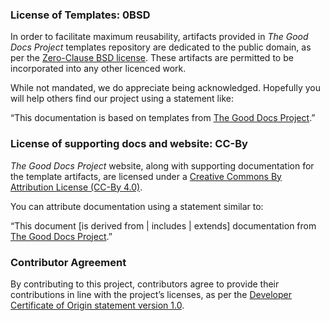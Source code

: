 
### License of Templates: 0BSD

In order to facilitate maximum reusability, artifacts provided in *The Good Docs Project* templates repository are dedicated to the public domain, as per the [Zero-Clause BSD license](https://opensource.org/licenses/0BSD). These artifacts are permitted to be incorporated into any other licenced work.

While not mandated, we do appreciate being acknowledged. Hopefully you will help others find our project using a statement like:

“This documentation is based on templates from [The Good Docs Project](https://thegooddocsproject.dev/).”

### License of supporting docs and website: CC-By

*The Good Docs Project* website, along with supporting documentation for the template artifacts, are licensed under a [Creative Commons By Attribution License (CC-By 4.0)](https://creativecommons.org/licenses/by/4.0/).

You can attribute documentation using a statement similar to:

“This document [is derived from \| includes \| extends] documentation from [The Good Docs Project](https://thegooddocsproject.dev/).”


### Contributor Agreement

By contributing to this project, contributors agree to provide their contributions in line with the project’s licenses, as per the [Developer Certificate of Origin statement version 1.0](https://developercertificate.org/).
